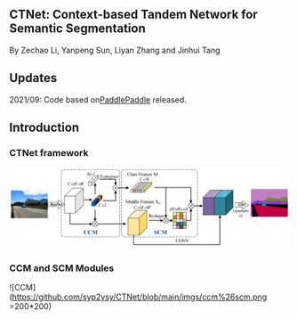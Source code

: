 ## CTNet: Context-based Tandem Network for Semantic Segmentation
By Zechao Li, Yanpeng Sun, Liyan Zhang and Jinhui Tang
## Updates
2021/09: Code based on[PaddlePaddle](https://www.paddlepaddle.org.cn/) released.
## Introduction
### CTNet framework
![framework](https://github.com/syp2ysy/CTNet/blob/main/imgs/framework.png)
### CCM and SCM Modules
![CCM](https://github.com/syp2ysy/CTNet/blob/main/imgs/ccm%26scm.png =200*200)

